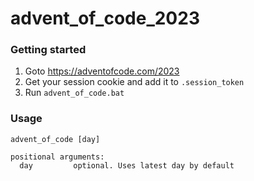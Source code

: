 # advent_of_code_2023

### Getting started
1. Goto https://adventofcode.com/2023
2. Get your session cookie and add it to `.session_token`
3. Run `advent_of_code.bat`

### Usage
```
advent_of_code [day]

positional arguments:
  day         optional. Uses latest day by default
```